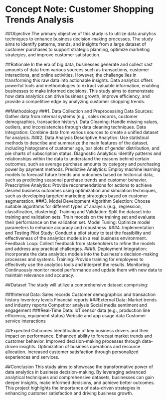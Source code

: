 # Concept Note: Customer Shopping Trends Analysis
##Objective
The primary objective of this study is to utilize data analytics techniques to enhance business decision-making processes. The study aims to identify patterns, trends, and insights from a large dataset of customer purchases to support strategic planning, optimize marketing strategies, and improve customer satisfaction.

##Rationale
In the era of big data, businesses generate and collect vast amounts of data from various sources such as transactions, customer interactions, and online activities. However, the challenge lies in transforming this raw data into actionable insights. Data analytics offers powerful tools and methodologies to extract valuable information, enabling businesses to make informed decisions. This study aims to demonstrate how data analytics can drive business growth, improve efficiency, and provide a competitive edge by analyzing customer shopping trends.

##Methodology
###1. Data Collection and Preprocessing
Data Sources: Gather data from internal systems (e.g., sales records, customer demographics, transaction history).
Data Cleaning: Handle missing values, outliers, and inconsistencies through data cleaning techniques.
Data Integration: Combine data from various sources to create a unified dataset for analysis.
###2. Data Analysis
Descriptive Analytics: Use statistical methods to describe and summarize the main features of the dataset, including histograms of customer age, bar plots of gender distribution, and pie charts of subscription status.
Diagnostic Analytics: Identify patterns and relationships within the data to understand the reasons behind certain outcomes, such as average purchase amounts by category and purchasing power by payment methods.
Predictive Analytics: Employ machine learning models to forecast future trends and outcomes based on historical data, such as predicting seasonal purchase trends and customer behavior.
Prescriptive Analytics: Provide recommendations for actions to achieve desired business outcomes using optimization and simulation techniques, such as developing targeted marketing strategies based on customer segmentation.
###3. Model Development
Algorithm Selection: Choose suitable algorithms for different types of analysis (e.g., regression, classification, clustering).
Training and Validation: Split the dataset into training and validation sets. Train models on the training set and evaluate their performance on the validation set.
Model Tuning: Optimize model parameters to enhance accuracy and robustness.
###4. Implementation and Testing
Pilot Study: Conduct a pilot study to test the feasibility and effectiveness of the analytics models in a real business environment.
Feedback Loop: Collect feedback from stakeholders to refine the models and address any practical challenges.
###5. Deployment
Integration: Incorporate the data analytics models into the business's decision-making processes and systems.
Training: Provide training for employees to effectively use the analytics tools and interpret the results.
Monitoring: Continuously monitor model performance and update them with new data to maintain relevance and accuracy.

##Dataset
The study will utilize a comprehensive dataset comprising:

###Internal Data:
Sales records
Customer demographics and transaction history
Inventory levels
Financial reports
###External Data:
Market trends and industry reports
Competitor analysis
Social media sentiment and engagement
###Real-Time Data:
IoT sensor data (e.g., production line efficiency, equipment status)
Website and app usage data
Customer service interactions

##Expected Outcomes
Identification of key business drivers and their impact on performance.
Enhanced ability to forecast market trends and customer behavior.
Improved decision-making processes through data-driven insights.
Optimization of business operations and resource allocation.
Increased customer satisfaction through personalized experiences and services.

##Conclusion
This study aims to showcase the transformative power of data analytics in business decision-making. By leveraging advanced analytical techniques and comprehensive datasets, businesses can gain deeper insights, make informed decisions, and achieve better outcomes. This project highlights the importance of data-driven strategies in enhancing customer satisfaction and driving business growth.
